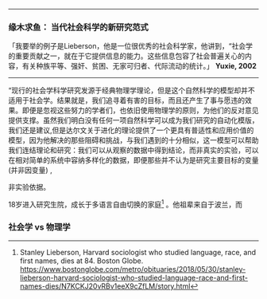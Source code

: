 ****

### 缘木求鱼： 当代社会科学的新研究范式

「我要举的例子是Lieberson，他是一位很优秀的社会科学家，他讲到，“社会学的重要贡献之一，就在于它提供信息的能力。这些信息包容了社会普遍关心的内容，有关种族平等、强奸、贫困、无家可归者、代际流动的统计。」																																 	**Yuxie, 2002**

---

“现行的社会学科学研究发源于经典物理学理论，但是这个自然科学的模型却并不适用于社会学。结果就是，我们追寻着有害的目标，而且还产生了事与愿违的效果。即便是忽视这些努力的学者们，也依旧使用物理学的原则，为他们的反对意见提供支撑。虽然我们明白没有任何一项自然科学可以成为我们研究的自动化模版，我们还是建议,但是达尔文关于进化的理论提供了一个更具有普适性和应用价值的模型，因为他解决的那些阻碍和挑战，与我们遇到的十分相似，这一模型可以帮助我们连结理论和研究：我们可以从观察的数据中得到结论，而非真实的实验，可以在相对简单的系统中容纳多样化的数据，即便那些并不认为是研究主要目标的变量 (并非因变量) ,	



非实验依据。



18岁进入研究生院，成长于多语言自由切换的家庭[^1] 。他祖辈来自于波兰，而



























### 社会学 vs 物理学

[^1]: Stanley Lieberson, Harvard sociologist who studied language, race, and first names, dies at 84. Boston Globe. https://www.bostonglobe.com/metro/obituaries/2018/05/30/stanley-lieberson-harvard-sociologist-who-studied-language-race-and-first-names-dies/N7KCKJ20vRBv1eeX9cZfLM/story.html


